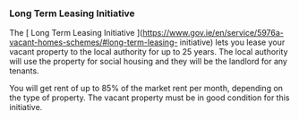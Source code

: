 ###  **Long Term Leasing Initiative**

The [ Long Term Leasing Initiative
](https://www.gov.ie/en/service/5976a-vacant-homes-schemes/#long-term-leasing-
initiative) lets you lease your vacant property to the local authority for up
to 25 years. The local authority will use the property for social housing and
they will be the landlord for any tenants.

You will get rent of up to 85% of the market rent per month, depending on the
type of property. The vacant property must be in good condition for this
initiative.

